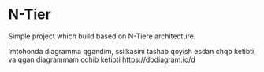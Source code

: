 # N-Tier
Simple project which build based on N-Tiere architecture.

Imtohonda diagramma qgandim, ssilkasini tashab qoyish esdan chqb ketibti, va qgan diagrammam ochib ketipti
https://dbdiagram.io/d
